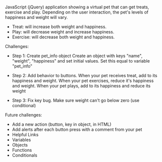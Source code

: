 JavaScript (jQuery) application showing a virtual pet that can get treats, exercise and play. Depending on the user interaction, the pet's levels of happiness and weight will vary.  
- Treat: will increase both weight and happiness.
- Play: will decrease weight and increase happiness.
- Exercise: will decrease both weight and happiness.

Challenges:

- Step 1: Create pet_info object Create an object with keys "name", "weight", "happiness" and set initial values. Set this equal to variable "pet_info"

- Step 2: Add behavior to buttons. When your pet receives treat, add to its happiness and weight. When your pet exercises, reduce it's happiness and weight. When your pet plays, add to its happiness and reduce its weight

- Step 3: Fix key bug. Make sure weight can't go below zero (use conditional)

Future challenges:

- Add a new action (button, key in object, in HTML)
- Add alerts after each button press with a comment from your pet
- Helpful Links
- Variables
- Objects
- Functions
- Conditionals
